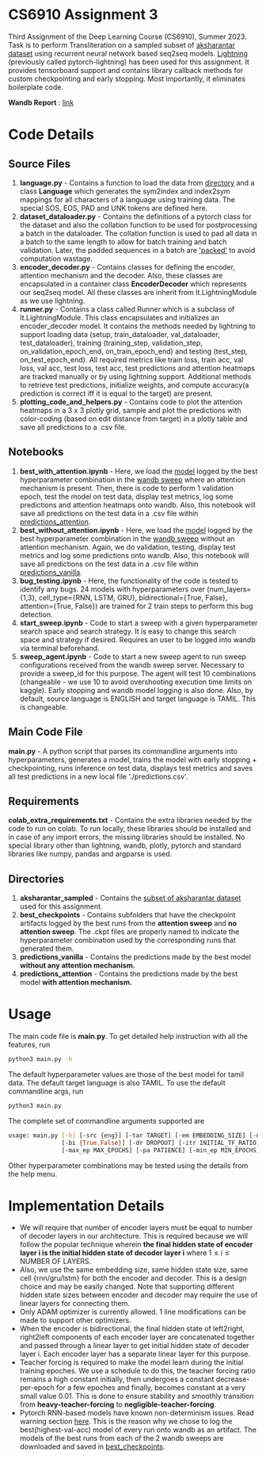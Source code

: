 # CS6910 Assignment 3
Third Assignment of the Deep Learning Course (CS6910), Summer 2023. Task is to perform Transliteration on a sampled subset of [aksharantar dataset](https://drive.google.com/file/d/1uRKU4as2NlS9i8sdLRS1e326vQRdhvfw/view) using recurrent neural network based seq2seq models. [Lightning](https://github.com/Lightning-AI/lightning) (previously called pytorch-lightning) has been used for this assignment. It provides tensorboard support and contains library callback methods for custom checkpointing and early stopping. Most importantly, it eliminates boilerplate code.

**Wandb Report** : [link](https://wandb.ai/cs19b021/cs6910-assignment3/reports/CS6910-DL-Assignment-3--Vmlldzo0MTY1NjU3)

# Code Details

## Source Files
1. **language.py** - Contains a function to load the data from [directory](./aksharantar_sampled) and a class **Language** which generates the sym2index and index2sym mappings for all characters of a language using training data. The special SOS, EOS, PAD and UNK tokens are defined here. 
2. **dataset_dataloader.py** - Contains the definitions of a pytorch class for the dataset and also the collation function to be used for postprocessing a batch in the dataloader. The collation function is used to pad all data in a batch to the same length to allow for batch training and batch validation. Later, the padded sequences in a batch are ['packed'](https://stackoverflow.com/questions/51030782/why-do-we-pack-the-sequences-in-pytorch) to avoid computation wastage.
3. **encoder_decoder.py** - Contains classes for defining the encoder, attention mechanism and the decoder. Also, these classes are encapsulated in a container class **EncoderDecoder** which represents our seq2seq model. All these classes are inherit from lt.LightningModule as we use lightning.
4. **runner.py** - Contains a class called Runner which is a subclass of lt.LightningModule. This class encapsulates and initializes an encoder_decoder model. It contains the methods needed by lightning to support loading data (setup, train_dataloader, val_dataloader, test_dataloader), training (training_step, validation_step, on_validation_epoch_end, on_train_epoch_end) and testing (test_step, on_test_epoch_end). All required metrics like train loss, train acc, val loss, val acc, test loss, test acc, test predictions and attention heatmaps are tracked manually or by using lightning support. Additional methods to retrieve test predictions, initialize weights, and compute accuracy(a prediction is correct iff it is equal to the target) are present.
5. **plotting_code_and_helpers.py** - Contains code to plot the attention heatmaps in a 3 x 3 plotly grid, sample and plot the predictions with color-coding (based on edit distance from target) in a plotly table and save all predictions to a .csv file.

## Notebooks 
1. **best_with_attention.ipynb** - Here, we load the [model](./best_checkpoints/attention/emb=192_layers=1_hid=256_cell=LSTM_bidirectional=True_dr=0_itfr=0.7_bsize=128_att=True_opt=Adam_lr=0.002.ckpt) logged by the best hyperparameter combination in the [wandb sweep](https://wandb.ai/cs19b021/cs6910-assignment3/sweeps/fbk84w2d) where an attention mechanism is present. Then, there is code to perform 1 validation epoch, test the model on test data, display test metrics, log some predictions and attention heatmaps onto wandb. Also, this notebook will save all predictions on the test data in a .csv file within [predictions_attention](./predictions_attention).
2. **best_without_attention.ipynb** - Here, we load the [model](best_checkpoints/no_attention/emb=64_layers=3_hid=256_cell=LSTM_bidirectional=False_dr=0.2_itfr=0.8_bsize=32_att=False_opt=Adam_lr=0.002.ckpt) logged by the best hyperparameter combination in the [wandb sweep](https://wandb.ai/cs19b021/cs6910-assignment3/sweeps/rlqfx0nb) without an attention mechanism. Again, we do validation, testing, display test metrics and log some predictions onto wandb. Also, this notebook will save all predictions on the test data in a .csv file within [predictions_vanilla](./predictions_vanilla).
3. **bug_testing.ipynb** - Here, the functionality of the code is tested to  identify any bugs. 24 models with hyperparameters over (num_layers={1,3}, cell_type={RNN, LSTM, GRU}, bidirectional={True, False}, attention={True, False}) are trained for 2 train steps to perform this bug detection.
4. **start_sweep.ipynb** - Code to start a sweep with a given hyperparameter search space and search strategy. It is easy to change this search space and strategy if desired. Requires an user to be logged into wandb via terminal beforehand.
5. **sweep_agent.ipynb** - Code to start a new sweep agent to run sweep configurations received from the wandb sweep server. Necessary to provide a sweep_id for this purpose. The agent will test 10 combinations (changeable - we use 10 to avoid overshooting execution time limits on kaggle). Early stopping and wandb model logging is also done. Also, by default, source language is ENGLISH and target language is TAMIL. This is changeable.

## Main Code File  
**main.py** - A python script that parses its commandline arguments into hyperparameters, generates a model, trains the model with early stopping + checkpointing, runs inference on test data, displays test metrics and saves all test predictions in a new local file './predictions.csv'.

## Requirements
**colab_extra_requirements.txt** - Contains the extra libraries needed by the code to run on colab. To run locally, these libraries should be installed and in case of any import errors, the missing libraries should be installed. No special library other than lightning, wandb, plotly, pytorch and standard libraries like numpy, pandas and argparse is used.

## Directories
1. **aksharantar_sampled** - Contains the [subset of aksharantar dataset](https://drive.google.com/file/d/1uRKU4as2NlS9i8sdLRS1e326vQRdhvfw/view) used for this assignment.
2. **best_checkpoints** - Contains subfolders that have the checkpoint artifacts logged by the best runs from the **attention sweep** and **no attention sweep**. The .ckpt files are properly named to indicate the hyperparameter combination used by the corresponding runs that generated them.
3. **predictions_vanilla** - Contains the predictions made by the best model **without any attention mechanism.**
4. **predictions_attention** - Contains the predictions made by the best model **with attention mechanism.**

# Usage

The main code file is **main.py**. To get detailed help instruction with all the features, run 

```bash
python3 main.py -h
```

The default hyperparameter values are those of the best model for tamil data. The default target language is also TAMIL. To use the default commandline args, run

```bash
python3 main.py
```

The complete set of commandline arguments supported are

```bash
usage: main.py [-h] [-src {eng}] [-tar TARGET] [-em EMBEDDING_SIZE] [-nl NUMBER_OF_LAYERS] [-hs HIDDEN_SIZE] [-cl {RNN,GRU,LSTM}]
               [-bi {True,False}] [-dr DROPOUT] [-itr INITIAL_TF_RATIO] [-bs BATCH_SIZE] [-at {True,False}] [-op {Adam}] [-lr LEARNING_RATE]
               [-max_ep MAX_EPOCHS] [-pa PATIENCE] [-min_ep MIN_EPOCHS] [-min_imp MIN_DELTA_IMP]
```
Other hyperparameter combinations may be tested using the details from the help menu.

# Implementation Details
- We will require that number of encoder layers must be equal to number of decoder layers in our architecture. This is required because we will follow the popular technique wherein **the final hidden state of encoder layer i is the initial hidden state of decoder layer i** where 
$1 \leq i \leq \text{NUMBER OF LAYERS}$.
- Also, we use the same embedding size, same hidden state size, same cell {rnn/gru/lstm} for both the encoder and decoder. This is a design choice and may be easily changed. Note that supporting different hidden state sizes between encoder and decoder may require the use of linear layers for connecting them.
- Only ADAM optimizer is currently allowed. 1 line modifications can be made to support other optimizers.
- When the encoder is bidirectional, the final hidden state of left2right, right2left components of each encoder layer are concatenated together and passed through a linear layer to get initial hidden state of decoder layer i. Each encoder layer has a separate linear layer for this purpose. 
- Teacher forcing is required to make the model learn during the initial training epoches. We use a schedule to do this, the teacher forcing ratio remains a high constant initially, then undergoes a constant decrease-per-epoch for a few epoches and finally, becomes constant at a very small value 0.01. This is done to ensure stability and smoothly transition from **heavy-teacher-forcing** to **negligible-teacher-forcing**.
- Pytorch RNN-based models have known non-determinism issues. Read warning section [here](https://pytorch.org/docs/stable/generated/torch.nn.RNN.html). This is the reason why we chose to log the best(highest-val-acc) model of every run onto wandb as an artifact. The models of the best runs from each of the 2 wandb sweeps are downloaded and saved in [best_checkpoints](./best_checkpoints).
